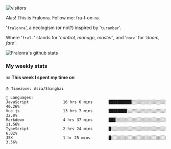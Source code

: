 ![visitors](https://visitor-badge.glitch.me/badge?page_id=fralonra.fralonra)

Alas! This is Fralonra. Follow me: fra-l-on-ra.

'`fralonra`', a neologism (or not?) inspired by '`turambar`'.

Where '`fral-`' stands for *'control, manage, master'*, and '`onra`' for *'doom, fate'*.

![Fralonra's github stats](https://github-readme-stats.vercel.app/api?username=fralonra)

### My weekly stats

<!--START_SECTION:waka-->
📊 **This week I spent my time on** 

```text
⌚︎ Timezone: Asia/Shanghai

💬 Languages: 
JavaScript               16 hrs 6 mins       ██████████░░░░░░░░░░░░░░░   40.26% 
Vue.js                   13 hrs 7 mins       ████████░░░░░░░░░░░░░░░░░   32.8% 
Markdown                 4 hrs 37 mins       ███░░░░░░░░░░░░░░░░░░░░░░   11.56% 
TypeScript               2 hrs 24 mins       █░░░░░░░░░░░░░░░░░░░░░░░░   6.02% 
JSX                      1 hr 25 mins        █░░░░░░░░░░░░░░░░░░░░░░░░   3.56%

```


<!--END_SECTION:waka-->